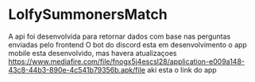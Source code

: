﻿# LolfySummonersMatch

A api foi desenvolvida para retornar dados com base nas perguntas enviadas pelo frontend
O bot do discord esta em desenvolvimento
o app mobile esta desenvolvido, mas havera atualizaçoes
https://www.mediafire.com/file/fnogx5j4escsl28/application-e009a148-43c8-44b3-890e-4c541b79356b.apk/file
aki esta o link do app
